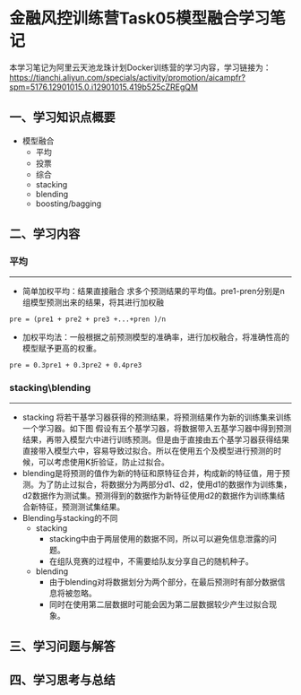 # 金融风控训练营Task05模型融合学习笔记
本学习笔记为阿里云天池龙珠计划Docker训练营的学习内容，学习链接为：
https://tianchi.aliyun.com/specials/activity/promotion/aicampfr?spm=5176.12901015.0.i12901015.419b525cZREgQM

## 一、学习知识点概要
* 模型融合
  * 平均
  * 投票
  * 综合
  * stacking
  * blending
  * boosting/bagging

## 二、学习内容

### 平均
****
* 简单加权平均：结果直接融合 求多个预测结果的平均值。pre1-pren分别是n组模型预测出来的结果，将其进行加权融
```
pre = (pre1 + pre2 + pre3 +...+pren )/n
```
* 加权平均法：一般根据之前预测模型的准确率，进行加权融合，将准确性高的模型赋予更高的权重。
```
pre = 0.3pre1 + 0.3pre2 + 0.4pre3 
```

### stacking\blending
****
* stacking 将若干基学习器获得的预测结果，将预测结果作为新的训练集来训练一个学习器。如下图 假设有五个基学习器，将数据带入五基学习器中得到预测结果，再带入模型六中进行训练预测。但是由于直接由五个基学习器获得结果直接带入模型六中，容易导致过拟合。所以在使用五个及模型进行预测的时候，可以考虑使用K折验证，防止过拟合。
* blending是将预测的值作为新的特征和原特征合并，构成新的特征值，用于预测。为了防止过拟合，将数据分为两部分d1、d2，使用d1的数据作为训练集，d2数据作为测试集。预测得到的数据作为新特征使用d2的数据作为训练集结合新特征，预测测试集结果。
* Blending与stacking的不同
  * stacking
    *  stacking中由于两层使用的数据不同，所以可以避免信息泄露的问题。
    *  在组队竞赛的过程中，不需要给队友分享自己的随机种子。
  * blending
    * 由于blending对将数据划分为两个部分，在最后预测时有部分数据信息将被忽略。
    * 同时在使用第二层数据时可能会因为第二层数据较少产生过拟合现象。




## 三、学习问题与解答


## 四、学习思考与总结
